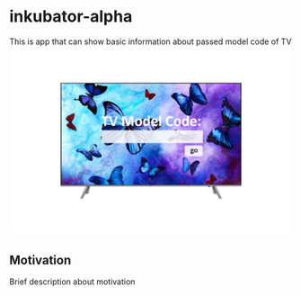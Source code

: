 # inkubator-alpha
This is app that can show basic information about passed model code of TV
![Screen of app](images/ink.png)
## Motivation
Brief description about motivation
